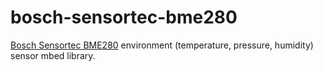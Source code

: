 # bosch-sensortec-bme280

[Bosch Sensortec BME280](https://www.bosch-sensortec.com/bst/products/all_products/bme280) environment (temperature, pressure, humidity) sensor mbed library.
